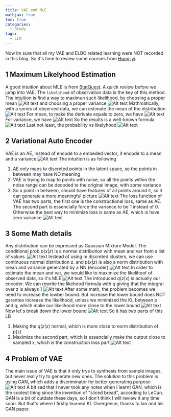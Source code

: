 ```yaml
---
title: VAE and MLE
mathjax: true
toc: true
categories:
  - Study
tags:
  - LLM
---
```


Now Im sure that all my VAE and ELBO related learning were NOT recorded in this blog. So it's time to review some courses from [Hung-yi](https://www.youtube.com/watch?v=8zomhgKrsmQ).

## 1 Maximum Likelyhood Estimation
A good intuition about MLE is from [StatQuest](https://www.youtube.com/watch?v=XepXtl9YKwc). A quick review before we jump into VAE. The `likelihood` of observation data is the key of this method.
The intuition is find a way to maximun such likelihood, by choosing a proper mean
![Alt text](/code23/assets/images/2025/25-08-10-VAE_files/maxm.png)
and choosing a proper variance
![Alt text](/code23/assets/images/2025/25-08-10-VAE_files/maxv.png)
Mathmatically, with a series of observed data, we can estimate the mean of the distribution
![Alt text](/code23/assets/images/2025/25-08-10-VAE_files/estm.png)
For mean, to make the derivate equals to zero, we have
![Alt text](/code23/assets/images/2025/25-08-10-VAE_files/dm.png)
For variance, we have
![Alt text](/code23/assets/images/2025/25-08-10-VAE_files/dv.png)
So the results is a well-known formula
![Alt text](/code23/assets/images/2025/25-08-10-VAE_files/result.png)
Last not least, the probability vs likelyhood
![Alt text](/code23/assets/images/2025/25-08-10-VAE_files/term.png)

## 2 Variational Auto Encoder
VAE is an AE, instead of encode to a embeded vector, it encode to a mean and a variance
![Alt text](/code23/assets/images/2025/25-08-10-VAE_files/vae.png)
The intuition is as following
1. AE only maps to discreted points in the latent space, so the points in between may have NO meaning
2. VAE is trying to map to points with noise, so all the points within the noise range can be decoded to the original image, with some variance 
3. So a point in between, should have features of all points around it, so it can generate a more meaningful picture
![Alt text](/code23/assets/images/2025/25-08-10-VAE_files/intuition.png)
The loss function of VAE has two parts, the first one is the constructional loss, same as AE.  
The second part is essencially force the variance to be 1 instead of 0. Otherwise the best way to minimize loss is same as AE, which is have zero variance 
![Alt text](/code23/assets/images/2025/25-08-10-VAE_files/intuitive.png)

## 3 Some Math details
Any distribution can be expressed as Gaussian Mixture Model. The conditional prob $p(x|z)$ is a normal distribution with mean and var from a list of values. 
![Alt text](/code23/assets/images/2025/25-08-10-VAE_files/gmd.png)
Instead of using m discreted clusters, we can use continuous normal distribution z. and $p(x|z)$ is also a norm distribution with mean and variance generated by a NN (encoder)
![Alt text](/code23/assets/images/2025/25-08-10-VAE_files/gmdz.png)
In order to estimate the mean and var, we would like to maximize the likelihoof of observed data, so it's MLE 
![Alt text](/code23/assets/images/2025/25-08-10-VAE_files/vaemle.png)
The introduced $q(z|x)$ is actually our encoder. We can rewrite the likehood formula with q giving that the integral over z is always 1
![Alt text](/code23/assets/images/2025/25-08-10-VAE_files/mlemath.png)
After some math, the problem becomes we need to increase the lowber bound.
But increase the lower bound does NOT garantee increase the likelihood, unless we minimized the KL between p and q, which make our likelihood more close to the lower bound
![Alt text](/code23/assets/images/2025/25-08-10-VAE_files/elbo.png)
Now let's break down the lower bound 
![Alt text](/code23/assets/images/2025/25-08-10-VAE_files/breaklb.png)
So it has two parts of this LB 
1. Making the $q(z|x)$ normal, which is more close to norm distribution of p(z)
2. Maximize the second part, which is essencially make the output close to sampled x, which is the construction loss part
![Alt text](/code23/assets/images/2025/25-08-10-VAE_files/lb.png)

## 4 Problem of VAE
The main issue of VAE is that it only trys to synthesis from sample images, but never really try to generate new ones. The solution to this problem is using GAN, which adds a discriminator for better generating purpose
![Alt text](/code23/assets/images/2025/25-08-10-VAE_files/problem.png)
A bit sad that I never took any notes when I learnt GAN, which is the coolest thing since the invention of "sliced bread", according to LeCun. GAN is a bit of outdate these days, so I don't think I will review it any time soon. But that's where I firstly learned KL Divergence, thanks to Ian and his GAN paper. 